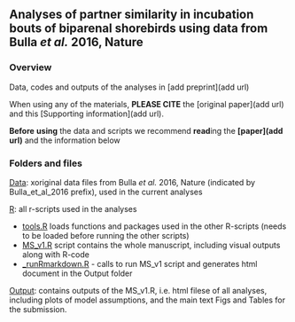 ## Analyses of partner similarity in incubation bouts of biparenal shorebirds using data from Bulla *et al.* 2016, Nature
 
### **Overview**

Data, codes and outputs of the analyses in [add preprint](add url)

When using any of the materials, **PLEASE CITE** the [original paper](add url) and this [Supporting information](add url).

**Before** **using** the data and scripts we recommend **read**ing the **[paper](add url)** and the information below

### **Folders and files**

[Data](Data/): xoriginal data files from Bulla *et al.* 2016, Nature (indicated by Bulla_et_al_2016 prefix), used in the current analyses

[R](R/): all r-scripts used in the analyses
- [tools.R](R/tools.R) loads functions and packages used in the other R-scripts (needs to be loaded before running the other scripts)
- [MS_v1.R](R/MS_v1.R) script contains the whole manuscript, including visual outputs along with R-code 
- [_runRmarkdown.R](R/runRmarkdown.R) - calls to run MS_v1 script and generates html document in the Output folder

[Output](Output/): contains outputs of the MS_v1.R, i.e. html filese of all analyses, including plots of model assumptions, and  the main text Figs and Tables for the submission.
